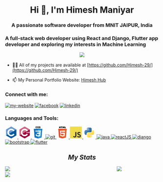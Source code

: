<h1 align="center">Hi 👋, I'm Himesh Maniyar</h1>
<h3 align="center">A passionate software developer from MNIT JAIPUR, India</h3>
<h3>A full-stack web developer using React and Django, Flutter app developer and exploring my interests in Machine Learning</h3>
<p align="center"> <img src="https://komarev.com/ghpvc/?username=himesh-29&label=Profile%20views&color=0e75b6&style=flat" /> </p>

- 👨‍💻 All of my projects are available at
[https://github.com/Himesh-29/](https://github.com/Himesh-29/)

- 📫 My Personal Portfolio Website: <a href="https://www.himeshhub.com" target="_blank">Himesh Hub</a>

<h3 align="left">Connect with me:</h3>
<p align="left">
    <a href="https://www.himeshhub.com" target="_blank"><img align="center" 
            src="https://www.freeiconspng.com/thumbs/website-icon/website-icon-8.png" alt="my-website" height="30" 
            width="40"/></a>
    <a href="https://www.facebook.com/himesh.maniar target="_blank"><img align="center"
            src="https://cdn.jsdelivr.net/npm/simple-icons@3.0.1/icons/facebook.svg" alt="facebook" height="30"
            width="40" /></a>
    <a href="https://www.linkedin.com/in/himesh-maniyar-0955151bb/" target="_blank"><img align="center"
            src="https://cdn.jsdelivr.net/npm/simple-icons@3.0.1/icons/linkedin.svg" alt="linkedin" height="30"
            width="40" /></a>
</p>

<h3 align="left">Languages and Tools:</h3>
<p align="left"> 
    <!-- C Programming -->
    <a href="https://www.cprogramming.com/" target="_blank"> 
    <img src="https://raw.githubusercontent.com/devicons/devicon/master/icons/c/c-original.svg" alt="c" width="40" height="40" /> </a> 
    <!-- C++ Programming -->
    <a href="https://www.w3schools.com/cpp/" target="_blank"> 
    <img src="https://raw.githubusercontent.com/devicons/devicon/master/icons/cplusplus/cplusplus-original.svg" alt="cplusplus" width="40" height="40" /> </a> 
    <!-- CSS3 -->
    <a href="https://www.w3schools.com/css/" target="_blank"> 
    <img src="https://raw.githubusercontent.com/devicons/devicon/master/icons/css3/css3-original-wordmark.svg" alt="css3" width="40" height="40" /> </a>
    <!-- Git -->
    <a href="https://git-scm.com/" target="_blank">
    <img src="https://www.vectorlogo.zone/logos/git-scm/git-scm-icon.svg" alt="git" width="40" height="40" /> </a> 
    <!-- HTML5 -->
    <a href="https://www.w3.org/html/" target="_blank">
    <img src="https://raw.githubusercontent.com/devicons/devicon/master/icons/html5/html5-original-wordmark.svg" alt="html5" width="40" height="40" /> </a> 
    <!-- Javascript Programming -->
    <a href="https://developer.mozilla.org/en-US/docs/Web/JavaScript" target="_blank"> 
    <img src="https://raw.githubusercontent.com/devicons/devicon/master/icons/javascript/javascript-original.svg" alt="javascript" width="40" height="40" /> </a> 
    <!-- Python Programming -->
    <a href="https://www.python.org" target="_blank">
    <img src="https://raw.githubusercontent.com/devicons/devicon/master/icons/python/python-original.svg" alt="python" width="40" height="40" /> </a>     
    <!-- Java programming -->
    <a href="https://www.oracle.com/in/java/" target="_blank"> 
    <img src="https://1000logos.net/wp-content/uploads/2020/09/Java-Logo.png" alt="java" width="40" height="40" /> </a>
    <!-- React JS -->
    <a href="https://reactjs.org/" target="_blank"> 
    <img src="https://upload.wikimedia.org/wikipedia/commons/thumb/a/a7/React-icon.svg/1200px-React-icon.svg.png" alt="reactJS" width="50" height="40" /> </a>
    <!-- Django -->
    <a href="https://www.djangoproject.com/" target="_blank"> 
    <img src="https://twilio-cms-prod.s3.amazonaws.com/original_images/django-dark.png" alt="django" width="60" height="40" /> </a>
    <!-- Bootstrap -->
    <a href="https://getbootstrap.com/" target="_blank"> 
    <img src="https://getbootstrap.com/docs/4.0/assets/brand/bootstrap-social-logo.png" alt="bootstrap" width="40" height="40" /> </a>
    <!-- Flutter -->
    <a href="https://flutter.dev/" target="_blank"> 
    <img src="https://tech.pelmorex.com/wp-content/uploads/2020/10/flutter.png" alt="flutter" width="60" height="40" /> </a>
                                                                                                                              
                                                                                                              
 </p>

<h2 align='center'><i>My Stats</i></h2>
<div align='center'>
    <img width=48.5% src="https://github-readme-stats.vercel.app/api?username=himesh-29&show_icons=true&theme=react&border_color=61dafb&include_all_commits=true"/>
    <img width=48.5% align="left" src="http://github-readme-streak-stats.herokuapp.com?user=himesh-29&theme=react&border=61DAFB&fire=DDB80F"/>
</div>
<div align='center'>
    <img width=48.5% hwight=100% align="left" src="https://github-readme-stats.vercel.app/api/top-langs/?username=himesh-29&langs_count=10&theme=react&layout=compact" />
</div>
